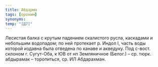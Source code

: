 ```yaml
---
title: Абдарма
tags: [ороним]
synonyms:
temp: "[Д7]"
---
```


Лесистая балка с крутым падением скалистого русла, каскадами и небольшим
водопадом; по ней протекает р. Индол I, часть воды которой издавна была отведена
по канаве и акведуку. Под с-вост. склоном г. Сугут-Оба, к ЮВ от нп Земляничное
(Белог.) – ср. тюрк. абдырамак – торопиться, ср. ИЛ Абдарахман.
